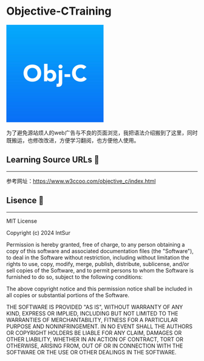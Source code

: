 # Objective-CTraining

<img src="./README.assets/Objective-C_logo.jpeg" style="zoom:50%;" />

为了避免源站烦人的web广告与不良的页面浏览，我把语法介绍搬到了这里，同时既搬运，也修改改进，方便学习翻阅，也方便他人使用。

## Learning Source URLs 🔗

------

参考网址：https://www.w3ccoo.com/objective_c/index.html

## Lisence 🪪

------

MIT License

Copyright (c) 2024 IntSur

Permission is hereby granted, free of charge, to any person obtaining a copy of this software and associated documentation files (the "Software"), to deal in the Software without restriction, including without limitation the rights to use, copy, modify, merge, publish, distribute, sublicense, and/or sell copies of the Software, and to permit persons to whom the Software is furnished to do so, subject to the following conditions:

The above copyright notice and this permission notice shall be included in all copies or substantial portions of the Software.

THE SOFTWARE IS PROVIDED "AS IS", WITHOUT WARRANTY OF ANY KIND, EXPRESS OR IMPLIED, INCLUDING BUT NOT LIMITED TO THE WARRANTIES OF MERCHANTABILITY, FITNESS FOR A PARTICULAR PURPOSE AND NONINFRINGEMENT. IN NO EVENT SHALL THE AUTHORS OR COPYRIGHT HOLDERS BE LIABLE FOR ANY CLAIM, DAMAGES OR OTHER LIABILITY, WHETHER IN AN ACTION OF CONTRACT, TORT OR OTHERWISE, ARISING FROM, OUT OF OR IN CONNECTION WITH THE SOFTWARE OR THE USE OR OTHER DEALINGS IN THE SOFTWARE.